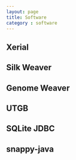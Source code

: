 ```yaml
---
layout: page
title: Software
category : software
---
```

## Xerial

## Silk Weaver

## Genome Weaver

## UTGB


## SQLite JDBC

## snappy-java



